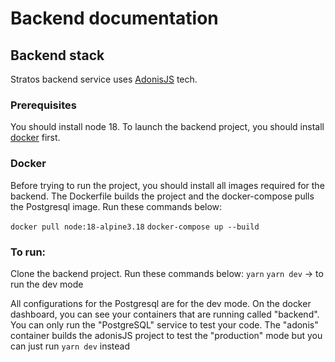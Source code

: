 # Backend documentation

## Backend stack
Stratos backend service uses [AdonisJS](https://adonisjs.com/) tech.

### Prerequisites
You should install node 18.
To launch the backend project, you should install [docker](https://www.docker.com/) first.

### Docker
Before trying to run the project, you should install all images required for the backend.
The Dockerfile builds the project and the docker-compose pulls the Postgresql image.
Run these commands below:

`docker pull node:18-alpine3.18`
`docker-compose up --build`

### To run:
Clone the backend project.
Run these commands below:
`yarn`
`yarn dev` -> to run the dev mode

All configurations for the Postgresql are for the dev mode.
On the docker dashboard, you can see your containers that are running called "backend".
You can only run the "PostgreSQL" service to test your code.
The "adonis" container builds the adonisJS project to test the "production" mode but you can just run `yarn dev` instead
